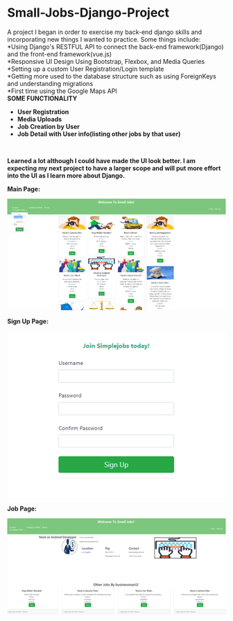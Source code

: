 # Small-Jobs-Django-Project
A project I began in order to exercise my back-end django skills and incorporating new things I wanted to practice. Some things include: <br/>*Using Django's RESTFUL  API to connect the back-end framework(Django) and the front-end framework(vue.js) 
<br/>*Responsive UI Design Using Bootstrap, Flexbox, and Media Queries 
<br/>*Setting up a custom User Registration/Login template
<br/>*Getting more used to the database structure such as using ForeignKeys and understanding migrations
<br/>*First time using the Google Maps API
<br/> <b>SOME FUNCTIONALITY <b>  
<ul>  
  <li>User Registration</li>
  <li>Media Uploads</li>
  <li>Job Creation by User</li>
  <li>Job Detail with User info(listing other jobs by that user)</li>
</ul>
<br/>

Learned a lot although I could have made the UI look better. I am expecting my next project to have a larger scope and will put more effort into the UI as I learn more about Django.

Main Page:

![Alt text](https://github.com/DanielLopezCS/Small-Jobs-Django-Project/blob/master/mainpage.png "Main Page")

Sign Up Page:


![Alt text](https://github.com/DanielLopezCS/Small-Jobs-Django-Project/blob/master/signup.png "Sign Up Page")

Job Page:

![Alt text](https://github.com/DanielLopezCS/Small-Jobs-Django-Project/blob/master/jobview.png "Job Page")

